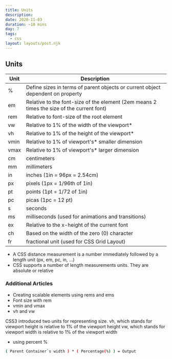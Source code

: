 ```yaml
---
title: Units
description: 
date: 2020-11-03
duration: ~10 mins
day: 7
tags:
  - css
layout: layouts/post.njk
---
```


## Units

|Unit|  Description|
|--|--|
 |% |Define sizes in terms of parent objects or current object dependent on property|
 |em |Relative to the font-size of the element (2em means 2 times the size of the current font)|
 |rem |Relative to font-size of the root element|
 |vw |Relative to 1% of the width of the viewport*|
 |vh |Relative to 1% of the height of the viewport*|
 |vmin |Relative to 1% of viewport's* smaller dimension|
 |vmax |Relative to 1% of viewport's* larger dimension|
 |cm |centimeters|
 |mm |millimeters|
 |in | inches (1in = 96px = 2.54cm) |
 |px | pixels (1px = 1/96th of 1in)|
 |pt | points (1pt = 1/72 of 1in)|
 |pc | picas (1pc = 12 pt) |
 |s| seconds |(used for animations and transitions)|
 |ms |milliseconds (used for animations and transitions)|
 |ex | Relative to the x-height of the current font 
 | ch| Based on the width of the zero (0) character |
 |fr|  fractional unit (used for CSS Grid Layout)|


 * A CSS distance measurement is a number immediately followed by a length unit (px, em, pc, in, …)
 * CSS supports a number of length measurements units. They are absolute or relative


 ### Additional Articles

 *  Creating scalable elements using rems and ems
 *  Font size with rem
 * vmin and vmax
 * vh and vw

  CSS3 introduced two units for representing size.
 vh, which stands for 
viewport height is relative to 1% of the viewport height
 vw, which stands for 
viewport width is relative to 1% of the viewport width

* using percent %

```bash
( Parent Container`s width ) * ( Percentage(%) ) = Output
```

